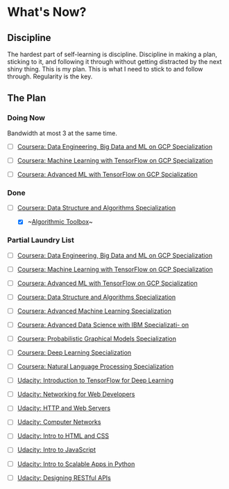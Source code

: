 # What's Now?

## Discipline

The hardest part of self-learning is discipline. Discipline in making a plan, sticking to it,
and following it through without getting distracted by the next shiny thing. This is my plan.
This is what I need to stick to and follow through. Regularity is the key.


## The Plan

### Doing Now

Bandwidth at most 3 at the same time.

<!--
- [ ] [MIT 6.S191 Introduction to Deep Learning, Spring 2021](http://introtodeeplearning.com/)
- [ ] [Coursera: Data Structure and Algorithms Specialization](https://www.coursera.org/specializations/data-structures-algorithms)
  - [x] ~[Algorithmic Toolbox](https://www.coursera.org/learn/algorithmic-toolbox)~
  - [ ] [Data Structures](https://www.coursera.org/learn/data-structures)
  - [ ] [Algorithms on Graphs](https://www.coursera.org/learn/algorithms-on-graphs)
  - [ ] [Algorithms on Strings](https://www.coursera.org/learn/algorithms-on-strings)
  - [ ] [Advanced Algorithms and Complexity](https://www.coursera.org/learn/advanced-algorithms-and-complexity)
  - [ ] [Genome Assembly Programming Challenge](https://www.coursera.org/learn/assembling-genomes)
- [ ] [Udacity: Networking for Web Developers](https://classroom.udacity.com/courses/ud256)
-->
- [ ] [Coursera: Data Engineering, Big Data and ML on GCP Specialization](https://www.coursera.org/specializations/gcp-data-machine-learning)
- [ ] [Coursera: Machine Learning with TensorFlow on GCP Specialization](https://www.coursera.org/specializations/machine-learning-tensorflow-gcp)
- [ ] [Coursera: Advanced ML with TensorFlow on GCP Spcialization](https://www.coursera.org/specializations/advanced-machine-learning-tensorflow-gcp)

 

### Done

- [ ] [Coursera: Data Structure and Algorithms Specialization](https://www.coursera.org/specializations/data-structures-algorithms)
  - [X] ~[Algorithmic Toolbox](https://www.coursera.org/learn/algorithmic-toolbox)~


### Partial Laundry List

- [ ] [Coursera: Data Engineering, Big Data and ML on GCP Specialization](https://www.coursera.org/specializations/gcp-data-machine-learning)
- [ ] [Coursera: Machine Learning with TensorFlow on GCP Specialization](https://www.coursera.org/specializations/machine-learning-tensorflow-gcp)
- [ ] [Coursera: Advanced ML with TensorFlow on GCP Spcialization](https://www.coursera.org/specializations/advanced-machine-learning-tensorflow-gcp)
- [ ] [Coursera: Data Structure and Algorithms Specialization](https://www.coursera.org/specializations/data-structures-algorithms)
- [ ] [Coursera: Advanced Machine Learning Specialization](https://www.coursera.org/specializations/aml)
- [ ] [Coursera: Advanced Data Science with IBM Specializati- on](https://www.coursera.org/specializations/advanced-data-science-ibm)
- [ ] [Coursera: Probabilistic Graphical Models Specialization](https://www.coursera.org/specializations/probabilistic-graphical-models)
- [ ] [Coursera: Deep Learning Specialization](https://www.coursera.org/specializations/deep-learning)
- [ ] [Coursera: Natural Language Processing Specialization](https://www.coursera.org/specializations/natural-language-processing)
- [ ] [Udacity: Introduction to TensorFlow for Deep Learning](https://classroom.udacity.com/courses/ud187)
- [ ] [Udacity: Networking for Web Developers](https://classroom.udacity.com/courses/ud256)
- [ ] [Udacity: HTTP and Web Servers](https://classroom.udacity.com/courses/ud303)
- [ ] [Udacity: Computer Networks](https://classroom.udacity.com/courses/ud436)
- [ ] [Udacity: Intro to HTML and CSS](https://classroom.udacity.com/courses/ud001)
- [ ] [Udacity: Intro to JavaScript](https://classroom.udacity.com/courses/ud803)
- [ ] [Udacity: Intro to Scalable Apps in Python](https://classroom.udacity.com/courses/ud858)
- [ ] [Udacity: Designing RESTful APIs](https://classroom.udacity.com/courses/ud388)


